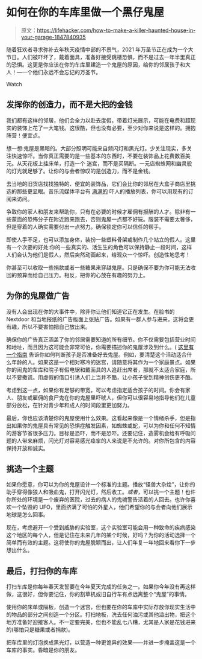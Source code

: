# 如何在你的车库里做一个黑仔鬼屋

> 原文：<https://lifehacker.com/how-to-make-a-killer-haunted-house-in-your-garage-1847840935>

随着狂欢者寻求弥补去年秋天疫情中部的不景气，2021 年万圣节正在成为一个大节日。人们被吓坏了，戴着面具，准备好接受跳楼恐惧，而不是过去一年半里真正的恐惧。这更是你应该在你的车库里建造一个鬼屋的原因，给你的邻居孩子和大人！—一个他们永远不会忘记的万圣节。

Watch

## **发挥你的创造力，而不是大把的金钱**

我们都有这样的邻居，他们会全力以赴去度假，带着灯光展示，可能在电费和超现实的装饰上花了一大笔钱。这很酷，但也没有必要，至少对你来说是这样的。拥抱阵营！便宜点。

想一想:鬼屋是黑暗的。大部分照明可能来自频闪灯和黑光灯。少关注现实，多关注快速惊吓。当你真正需要的是一些基本的东西时，不要在装饰品上花费数百美元。从天花板上挂床单，打造一个 迷宫，而不是买隔断。一元店蜘蛛网和幽灵般的灯光就足够了。让你的与会者惊叹的是创造力，而不是金钱。

去当地的旧货店找找独特的、便宜的装饰品，它们会比你的邻居在大盒子商店里挑选的那些更显眼。音乐流媒体平台有 [满满的](https://open.spotify.com/playlist/5DL70n4PEIpDUYz0o4NhJS?si=14b795fec0114883) 吓人的播放列表，你可以用现有的订阅来访问。

争取你的家人和朋友来帮助你，只有在必要的时候才雇佣有报酬的人才。除非有一些蒙面的恐怖分子在附近跑来跑去，否则鬼屋一点都不好玩。服装不需要太奢侈，但是穿着的人确实需要付出一点努力。确保锁定你可以信任的帮手。

即使人手不足，也可以添加身体，装扮一些塑料骨架或制作几个站立的假人。这里有一个次要的好处:你的一些真实的、活生生的角色可以保持静止一段时间，这样人们会认为他们是假人，然后突然动画起来，给观众一个惊吓。创造性地思考！

你甚至可以收取一些捐款或者一些糖果来穿越鬼屋。只是确保不要为你可能无法收回的预算而给自己压力。相反，把你的心放在有趣的努力上。

## **为你的鬼屋做广告**

没有人会出现在你的大事件中，除非你让他们知道它正在发生。在脸书的 Nextdoor 和当地报纸的广告版面上张贴广告。如果有一群人参与进来，这将会更有趣，所以不要害怕把自己放出来。

确保你的广告真正涵盖了你的邻居需要知道的所有细节。你不仅需要包括营业时间和地址，而且因为这可能会非常可怕，你需要描述你的鬼屋涉及到什么。( [这里有一个指南](https://lifehacker.com/how-to-tell-if-your-kid-is-old-enough-for-a-haunted-hou-1847806388) 告诉你如何判断孩子是否准备好去鬼屋。例如，要清楚这个活动适合什么年龄的人。如果这是一个相对寒冷的迷宫，请随意将其作为一个家庭景点。如果你的闹鬼的车库和院子有假电锯和戴面具的人追赶出席者，那就不太适合家庭，所以不要撒谎。用虚假的借口引诱人们上当并不酷，让小孩子受到精神创伤更不酷。

考虑到这一点，如果你有足够的带宽，可以考虑指定适合孩子的时间。你会有家人、朋友或雇佣的食尸鬼在你的鬼屋里吓唬人，但你可以很容易地指导他们在儿童部分放松，在针对青少年和成人的时间段里更加努力。

最后，你也应该清楚你的鬼屋使用什么效果。这看起来像是一个情绪杀手，但是指出如果你的鬼屋具有常见的恐惧症触发因素，如蜘蛛或蛇，可以为你和任何不知情的游客节省很多压力。目标是恐吓，而不是恐吓。还要记住，造雾机会给有呼吸问题的人带来麻烦，闪光灯对容易感光痉挛的人来说是不允许的。对你所包含的内容保持开放和诚实。

## **挑选一个主题**

如果你愿意，你可以为你的鬼屋设计一个标准的主题。播放“怪兽大杂烩”，让你的助手穿得像狼人和吸血鬼，打开闪光灯，然后收工。*或者*，可以挑一个主题！也许你所处的环境是一个废弃的医院，过去的病人的鬼魂警告活着的人回去。也许你喜欢一个坠毁的 UFO，里面挤满了可怕的外星人，他们希望你的与会者向他们展示地球是怎么回事。

现在，考虑避开一个受到威胁的实验室，这个实验室可能会用一种致命的疾病感染这个地区的每个人，但是记住在未来几年的某个时候，好吗？为你的活动选择一个简单而有效的主题。这将使你的鬼屋脱颖而出，让人们年复一年地回来看你下一步想出什么。

## **最后，打扫你的车库**

打扫车库是你每年春天发誓要在今年夏天完成的任务之一。如果你今年没有再这样做，这很好，但你要记住，你的割草机或旧自行车有点远离整个“鬼屋”的事情。

使用你的床单或隔板，创造一个迷宫，但也要在你的车库中实际存放你现实生活中的物品的部分之间创造一个分区。打扫地板，洗去任何油污或其他溢出物，把这个地方准备好迎接客人。不一定要完美，但也不能乱七八糟，尤其是人家是花钱进来的(哪怕只是糖果或者捐款)。

把车库里的灯泡换成黑光灯，以营造一种更诡异的效果——并进一步掩盖这是一个车库的事实。昏暗是你的朋友。